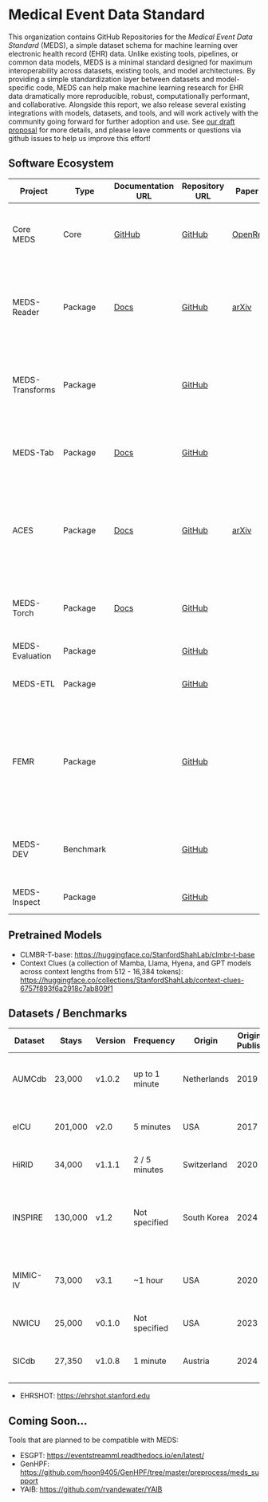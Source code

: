 # Medical Event Data Standard
This organization contains GitHub Repositories for the _Medical Event Data Standard_ (MEDS), a simple dataset schema for machine learning over electronic health record (EHR) data. Unlike existing tools, pipelines, or common data models, MEDS is a minimal standard designed for maximum interoperability across datasets, existing tools, and model architectures. By providing a simple standardization layer between datasets and model-specific code, MEDS can help make machine learning research for EHR data dramatically more reproducible, robust, computationally performant, and collaborative. Alongside this report, we also release several existing integrations with models, datasets, and tools, and will work actively with the community going forward for further adoption and use. See [our draft proposal](https://github.com/Medical-Event-Data-Standard/.github/blob/main/MEDS_TS4H.pdf) for more details, and please leave comments or questions via github issues to help us improve this effort!

## Software Ecosystem

| Project         | Type    | Documentation URL                                      | Repository URL                                           | Paper URL                          | Description                                                                                       |
|-----------------|---------|--------------------------------------------------------|----------------------------------------------------------|------------------------------------|---------------------------------------------------------------------------------------------------|
| Core MEDS       | Core    | [GitHub](https://github.com/Medical-Event-Data-Standard) | [GitHub](https://github.com/Medical-Event-Data-Standard/meds) | [OpenReview](https://openreview.net/forum?id=IsHy2ebjIG) | A data standard and community for building and sharing EHR machine learning tools                |
| MEDS-Reader     | Package | [Docs](https://meds-reader.readthedocs.io/en/latest/)  | [GitHub](https://github.com/som-shahlab/meds_reader)      | [arXiv](https://arxiv.org/abs/2409.09095) | An optimized Python package for efficient EHR data processing achieving 10-100x improvements in memory, speed, and disk usage |
| MEDS-Transforms | Package |                                                        | [GitHub](https://github.com/mmcdermott/MEDS_transforms)   |                                    | A set of functions and scripts for extraction to and transformation/pre-processing of MEDS-formatted data. |
| MEDS-Tab        | Package | [Docs](https://meds-tab.readthedocs.io/en/latest/)     | [GitHub](https://github.com/mmcdermott/MEDS_Tabular_AutoML) |                                    | A library designed for automated tabularization, data preparation with aggregations and time windowing. |
| ACES            | Package | [Docs](https://eventstreamaces.readthedocs.io/en/latest/) | [GitHub](https://github.com/justin13601/aces)             | [arXiv](https://arxiv.org/abs/2406.19653) | A package and configuration language for reproducible extraction of task cohorts for machine learning over event-stream datasets |
| MEDS-Torch      | Package | [Docs](https://meds-torch.readthedocs.io/en/latest/)   | [GitHub](https://github.com/Oufattole/meds-torch)         |                                    | Advancing healthcare machine learning through flexible, robust, and scalable sequence modeling tools. |
| MEDS-Evaluation | Package |                                                        | [GitHub](https://github.com/kamilest/meds-evaluation)     |                                    | Evaluation pipeline for MEDS.                                                                     |
| MEDS-ETL        | Package |                                                        | [GitHub](https://github.com/Medical-Event-Data-Standard/meds_etl) |                                    | Efficient ETL that supports OMOP, MIMIC, eICU, PyHealth.                                          |
| FEMR            | Package |                                                        | [GitHub](https://github.com/som-shahlab/femr)             |                                    | A Python package for manipulating longitudinal EHR data for machine learning, with a focus on supporting the creation of foundation models and verifying their presumed benefits in healthcare. |
| MEDS-DEV | Benchmark |  | [GitHub](https://github.com/mmcdermott/MEDS-DEV) | | A benchmark for evaluating the performance of machine learning models on MEDS-formatted data. |    
| MEDS-Inspect | Package |  | [GitHub](https://github.com/rvandewater/MEDS-Inspect) | | A package to interactively inspect your MEDS data. |    

## Pretrained Models
  * CLMBR-T-base: https://huggingface.co/StanfordShahLab/clmbr-t-base
  * Context Clues (a collection of Mamba, Llama, Hyena, and GPT models across context lengths from 512 - 16,384 tokens): https://huggingface.co/collections/StanfordShahLab/context-clues-6757f893f6a2918c7ab809f1

## Datasets / Benchmarks
| Dataset                               | Stays   | Version    | Frequency            | Origin      | Originally Published    | License       | Repository Link                                                                                    | MEDS ETL                                                               | Full Dataset Name                                                                            |
| ------------------------------------- | ------- | ---------- | -------------------- | ----------- | ----------------------- | ------------- | -------------------------------------------------------------------------------------------------- | ---------------------------------------------------------------------- | -------------------------------------------------------------------------------------------- |
| AUMCdb                                | 23,000  | v1.0.2     | up to 1 minute       | Netherlands | 2019                    | Not specified | [DANS](https://lifesciences.datastations.nl/dataset.xhtml?persistentId=doi:10.17026/dans-22u-f8vd) | [Github](https://github.com/prockenschaub/AUMCdb_MEDS)                 | Amsterdam University Medical Center Database                                                 |
| eICU                                  | 201,000 | v2.0       | 5 minutes            | USA         | 2017                    | PhysioNet     | [PhysioNet](https://eicu-crd.mit.edu/)                                                             | [Github](https://github.com/Medical-Event-Data-Standard/eICU_MEDS)     | eICU Collaborative Research Database                                                         |
| HiRID                                 | 34,000  | v1.1.1     | 2 / 5 minutes        | Switzerland | 2020                    |               |                                                                                                    | [Github](https://github.com/rvandewater/HIRID_MEDS)                    | High-Resolution ICU Dataset                                                                  |
| INSPIRE                               | 130,000 | v1.2        | Not specified        | South Korea | 2024                    | Not specified | [PhysioNet](https://physionet.org/content/inspire/)                                                | [Github](https://github.com/rvandewater/HIRID_MEDS)                    | INformative Surgical Patient dataset for Innovative Research Environment                     |
| MIMIC-IV                              | 73,000  | v3.1 <br> | ~1 hour              | USA         | 2020                    | PhysioNet     | [PhysioNet](https://mimic.mit.edu/)                                                                | [Github](https://github.com/Medical-Event-Data-Standard/MIMIC_IV_MEDS) | Medical Information Mart for Intensive Care IV                                               |
| NWICU                                 | 25,000  | v0.1.0     | Not specified        | USA         | 2023                    | Open          | [PhysioNet](https://physionet.org/content/nwicu-northwestern-icu/)                                 | [Github](https://github.com/rvandewater/NWICU_MEDS)                    | Northwestern ICU Database                                                                    |                                                          |
| SICdb                                 | 27,350  | v1.0.8     | 1 minute             | Austria     | 2024                    | PhysioNet     | [PhysioNet](https://physionet.org/content/sicdb/)                                                  | [Github](https://github.com/rvandewater/SICdb_MEDS)                    | Salzburg Intensive Care Database                                                             |


  * EHRSHOT: https://ehrshot.stanford.edu

## Coming Soon...

Tools that are planned to be compatible with MEDS:
  * ESGPT: https://eventstreamml.readthedocs.io/en/latest/
  * GenHPF: https://github.com/hoon9405/GenHPF/tree/master/preprocess/meds_support
  * YAIB: https://github.com/rvandewater/YAIB
